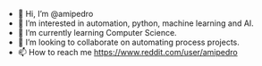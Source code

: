 - 👋 Hi, I’m @amipedro
- 👀 I’m interested in automation, python, machine learning and AI.
- 🌱 I’m currently learning Computer Science.
- 💞️ I’m looking to collaborate on automating process projects.
- 📫 How to reach me https://www.reddit.com/user/amipedro

<!---
amipedro/amipedro is a ✨ special ✨ repository because its `README.md` (this file) appears on your GitHub profile.
You can click the Preview link to take a look at your changes.
--->
